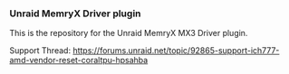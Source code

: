 ### Unraid MemryX Driver plugin

This is the repository for the Unraid MemryX MX3 Driver plugin.

Support Thread: https://forums.unraid.net/topic/92865-support-ich777-amd-vendor-reset-coraltpu-hpsahba